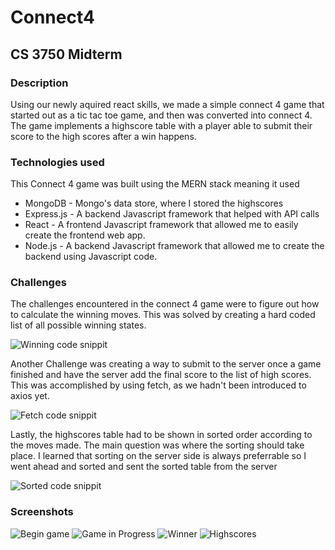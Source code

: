 # Connect4

## CS 3750 Midterm

### Description

Using our newly aquired react skills, we made a simple connect 4 game that started out as a tic tac toe game, and then was converted into connect 4. The game implements a highscore table with a player able to submit their score to the high scores after a win happens.

### Technologies used

This Connect 4 game was built using the MERN stack meaning it used 

- MongoDB - Mongo's data store, where I stored the highscores
- Express.js - A backend Javascript framework that helped with API calls
- React - A frontend Javascript framework that allowed me to easily create the frontend web app.
- Node.js - A backend Javascript framework that allowed me to create the backend using Javascript code.

### Challenges

The challenges encountered in the connect 4 game were to figure out how to calculate the winning moves. This was solved by creating a hard coded list of all possible winning states.

![Winning code snippit](Connect4Screenshots/C4WinningStates.jpeg)

Another Challenge was creating a way to submit to the server once a game finished and have the server add the final score to the list of high scores. This was accomplished by using fetch, as we hadn't been introduced to axios yet.

![Fetch code snippit](Connect4Screenshots/C4Fetch.jpeg)

Lastly, the highscores table had to be shown in sorted order according to the moves made. The main question was where the sorting should take place. I learned that sorting on the server side is always preferrable so I went ahead and sorted and sent the sorted table from the server

![Sorted code snippit](Connect4Screenshots/C4Sorted.jpeg)

### Screenshots

![Begin game](Connect4Screenshots/C4Start.jpeg)
![Game in Progress](Connect4Screenshots/C4Progress.jpeg)
![Winner](Connect4Screenshots/C4Winner.jpeg)
![Highscores](Connect4Screenshots/C4highscores.jpeg)
